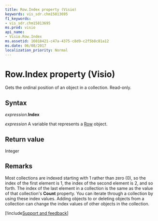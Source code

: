 ```yaml
---
title: Row.Index property (Visio)
keywords: vis_sdr.chm15813695
f1_keywords:
- vis_sdr.chm15813695
ms.prod: visio
api_name:
- Visio.Row.Index
ms.assetid: 16018421-c47a-4375-c8d9-c2f5b8c81a12
ms.date: 06/08/2017
localization_priority: Normal
---
```



# Row.Index property (Visio)

Gets the ordinal position of an object in a collection. Read-only.


## Syntax

_expression_.**Index**

 _expression_ A variable that represents a [Row](./Visio.Row.md) object.


## Return value

Integer


## Remarks

Most collections are indexed starting with 1 rather than zero (0), so the index of the first element is 1, the index of the second element is 2, and so forth. The index of the last element in a collection is the same as the value of that collection's  **Count** property. You can iterate through a collection by using these index values. Adding objects to or deleting objects from a collection can change the index values of other objects in the collection.

[!include[Support and feedback](~/includes/feedback-boilerplate.md)]